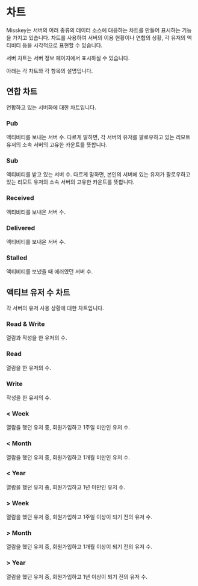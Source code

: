 # 차트

Misskey는 서버의 여러 종류의 데이터 소스에 대응하는 차트를 만들어 표시하는 기능을 가지고 있습니다.
차트를 사용하여 서버의 이용 현황이나 연합의 상황, 각 유저의 액티비티 등을 시각적으로 표현할 수 있습니다.

서버 차트는 서버 정보 페이지에서 표시하실 수 있습니다.

아래는 각 차트와 각 항목의 설명입니다.

## 연합 차트

연합하고 있는 서버화에 대한 차트입니다.

### Pub

액티비티를 보내는 서버 수.
다르게 말하면, 각 서버의 유저를 팔로우하고 있는 리모트 유저의 소속 서버의 고유한 카운트를 뜻합니다.

### Sub

액티비티를 받고 있는 서버 수.
다르게 말하면, 본인의 서버에 있는 유저가 팔로우하고 있는 리모트 유저의 소속 서버의 고유한 카운트를 뜻합니다.

### Received

액티비티를 보내온 서버 수.

### Delivered

액티비티를 보내온 서버 수.

### Stalled

액티비티를 보냈을 때 에러였던 서버 수.

## 액티브 유저 수 차트

각 서버의 유저 사용 상황에 대한 차트입니다.

### Read & Write

열람과 작성을 한 유저의 수.

### Read

열람을 한 유저의 수.

### Write

작성을 한 유저의 수.

### < Week

열람을 했던 유저 중, 회원가입하고 1주일 미만인 유저 수.

### < Month

열람을 했던 유저 중, 회원가입하고 1개월 미만인 유저 수.

### < Year

열람을 했던 유저 중, 회원가입하고 1년 미만인 유저 수.

### > Week

열람을 했던 유저 중, 회원가입하고 1주일 이상이 되기 전의 유저 수.

### > Month

열람을 했던 유저 중, 회원가입하고 1개월 이상이 되기 전의 유저 수.

### > Year

열람을 했던 유저 중, 회원가입하고 1년 이상이 되기 전의 유저 수.
